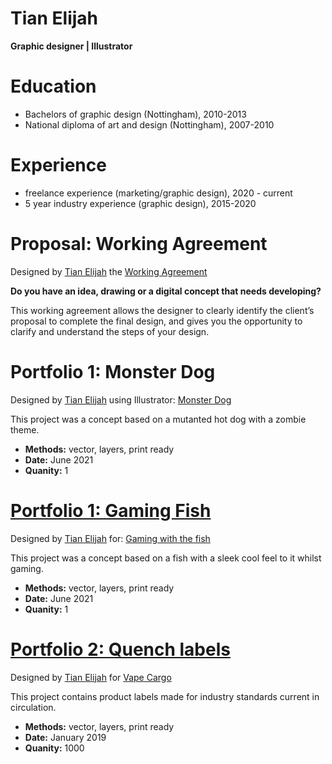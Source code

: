 # Tian Elijah
**Graphic designer | Illustrator**

# Education
* Bachelors of graphic design (Nottingham), 2010-2013  
* National diploma of art and design (Nottingham), 2007-2010  

# Experience
* freelance experience (marketing/graphic design), 2020 - current
* 5 year industry experience (graphic design), 2015-2020

# Proposal: Working Agreement 


Designed by <a href="http://linkedin.com/in/tian-elijah-26b65256">Tian Elijah</a> the <a href="https://postimg.cc/gallery/FR4K8Fx">Working Agreement</a>

**Do you have an idea, drawing or a digital concept that needs developing?**

 This working agreement allows the designer to clearly identify the client’s
 proposal to complete the final design, and gives you the opportunity to clarify and understand the steps of your design.


# Portfolio 1: Monster Dog


Designed by <a href="http://linkedin.com/in/tian-elijah-26b65256">Tian Elijah</a> using Illustrator: <a href="https://postimg.cc/gallery/yxnMcKf">Monster Dog</a>

This project was a concept based on a mutanted hot dog with a zombie theme.
* **Methods:** vector, layers, print ready
* **Date:** June 2021
* **Quanity:** 1


# [Portfolio 1: Gaming Fish](https://postimg.cc/2qz53HwK)


Designed by <a href="www.linkedin.com/in/tian-elijah-26b65256">Tian Elijah</a> for: <a href="https://twitter.com/TheFishyNorris">Gaming with the fish</a>

This project was a concept based on a fish with a sleek cool feel to it whilst gaming.
* **Methods:** vector, layers, print ready
* **Date:** June 2021
* **Quanity:** 1


# [Portfolio 2: Quench labels](https://postimg.cc/PCW4TcLv)


Designed by <a href="www.linkedin.com/in/tian-elijah-26b65256">Tian Elijah</a> for <a href="https://www.vapecargo.net/">Vape Cargo</a>

This project contains product labels made for industry standards current in circulation.
* **Methods:** vector, layers, print ready
* **Date:** January 2019
* **Quanity:** 1000 



